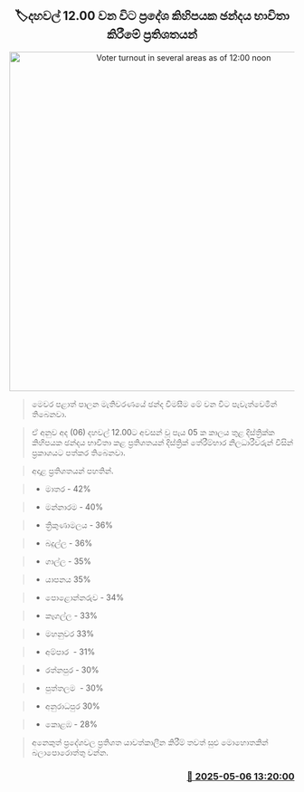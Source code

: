 <p align='center'><b><h2 align='center' title='Voter turnout in several areas as of 12:00 noon'>🏷දහවල් 12.00 වන විට ප්‍රදේශ කිහිපයක ඡන්දය භාවිතා කිරීමේ ප්‍රතිශතයන්</h2></b></p>
<p align='center'><img src='https://helakuru.sgp1.cdn.digitaloceanspaces.com/esana/images/lib/local-government-election-2025.jpg' width='600' alt='Voter turnout in several areas as of 12:00 noon'></p>

> මෙවර පළාත් පාලන මැතිවරණයේ ඡන්ද විමසීම මේ වන විට පැවැත්වෙමින් තිබෙනවා.

> ඒ අනුව අද (06) දහවල් 12.00ට අවසන් වූ පැය 05 ක කාලය තුළ දිස්ත්‍රික්ක කිහිපයක ඡන්දය භාවිතා කළ ප්‍රතිශතයන් දිස්ත්‍රික් තේරීම්භාර නිලධාරීවරුන් විසින් ප්‍රකාශයට පත්කර තිබෙනවා.

> අදාළ ප්‍රතිශතයන් පහතින්.

> * මාතර - 42%

> * මන්නාරම - 40%

> * ත්‍රිකුණාමලය - 36%

> * බදුල්ල - 36%

> * ගාල්ල - 35%

> * යාපනය 35%

> * පොළොන්නරුව - 34%

> * කෑගල්ල - 33%

> * මහනුවර 33%

> * අම්පාර  - 31%

> * රත්නපුර - 30%

> * පුත්තලම  - 30%

> * අනුරාධපුර 30%

> * කොළඹ - 28%

> අනෙකුත් ප්‍රදේශවල ප්‍රතිශත යාවත්කාලීන කිරීම් තවත් සුළු මොහොතකින් බලාපොරොත්තු වන්න.



<h3 align='right'><a href='https://www.helakuru.lk/esana/p/109858/'>📅 2025-05-06 13:20:00</a></h3>
